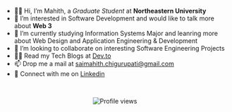 - 👋🏻 Hi, I’m Mahith, a _Graduate Student_ at **Northeastern University**
- 👀 I’m interested in Software Development and would like to talk more about **Web 3**
- 🌱 I’m currently studying Information Systems Major and leanring more about Web Design and Application Engineering & Development
- 💞️ I’m looking to collaborate on interesting Software Engineering Projects
- ✍🏻 Read my Tech Blogs at <a href="https://www.dev.to/mahithchigurupati" target="_blank">Dev.to</a>
- 📫 Drop me a mail at saimahith.chigurupati@gmail.com
- 💬 Connect with me on <a href="https://www.linkedin.com/in/mahith-chigurupati" target="_blank">Linkedin</a>

<br>

<p align="center"><img src="https://gpvc.arturio.dev/MahithChigurupati" alt="Profile views"></p>
